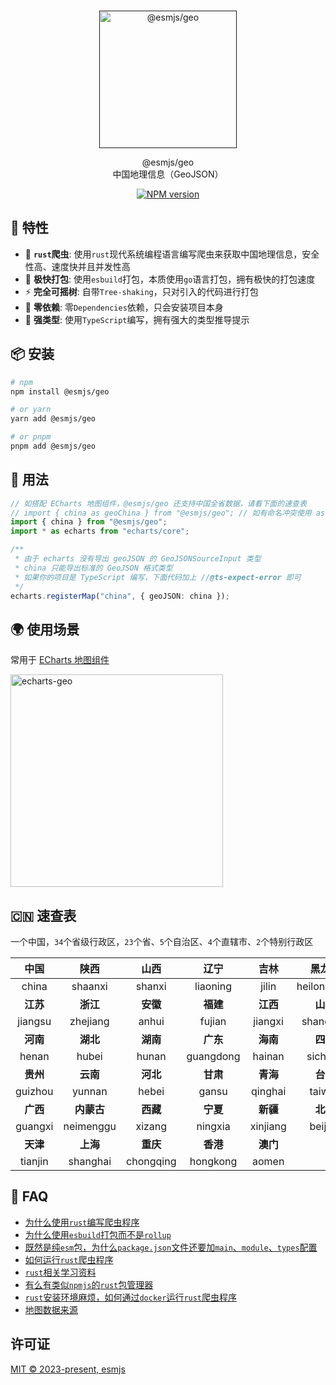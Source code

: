 <br>
<p align="center">
  <a href="" target="_blank">
    <img src="https://xiaoxian521.github.io/hyperlink/img/esmjs-geo.png" alt="@esmjs/geo  " width="220" />
  </a>
</p>

<p align="center">
@esmjs/geo  
<br />
中国地理信息（GeoJSON）
</p>

<p align="center">
<a href="https://www.npmjs.com/package/@esmjs/geo" target="__blank"><img src="https://img.shields.io/npm/v/@esmjs/geo?color=67C23A&label=" alt="NPM version"></a>
</p>

## 🚀 特性

- 🦀 **`rust`爬虫**: 使用`rust`现代系统编程语言编写爬虫来获取中国地理信息，安全性高、速度快并且并发性高
- 🐹 **极快打包**: 使用`esbuild`打包，本质使用`go`语言打包，拥有极快的打包速度
- ⚡️ **完全可摇树**: 自带`Tree-shaking`，只对引入的代码进行打包
- 💫 **零依赖**: 零`Dependencies`依赖，只会安装项目本身
- 🦾 **强类型**: 使用`TypeScript`编写，拥有强大的类型推导提示

## 📦 安装

```bash
# npm
npm install @esmjs/geo

# or yarn
yarn add @esmjs/geo

# or pnpm
pnpm add @esmjs/geo
```

## 📕 用法

```ts
// 如搭配 ECharts 地图组件，@esmjs/geo 还支持中国全省数据，请看下面的速查表
// import { china as geoChina } from "@esmjs/geo"; // 如有命名冲突使用 as 别名即可
import { china } from "@esmjs/geo";
import * as echarts from "echarts/core";

/**
 * 由于 echarts 没有导出 geoJSON 的 GeoJSONSourceInput 类型
 * china 只能导出标准的 GeoJSON 格式类型
 * 如果你的项目是 TypeScript 编写，下面代码加上 //@ts-expect-error 即可
 */
echarts.registerMap("china", { geoJSON: china });
```

## 🌍 使用场景

常用于 [ECharts 地图组件](https://echarts.apache.org/handbook/zh/basics/release-note/5-3-0/#registermap-%E5%92%8C-getmap-%E6%96%B9%E6%B3%95%E9%9C%80%E8%A6%81%E5%9C%A8%E5%BC%95%E5%85%A5%E5%9C%B0%E5%9B%BE%E7%BB%84%E4%BB%B6%E5%90%8E%E6%89%8D%E8%83%BD%E4%BD%BF%E7%94%A8)

<img src="https://xiaoxian521.github.io/hyperlink/img/echarts-geo.jpg" alt="echarts-geo" width="340" />

## 🇨🇳 速查表

一个中国，`34`个省级行政区，`23`个省、`5`个自治区、`4`个直辖市、`2`个特别行政区

|   中国   |  **陕西**  |   山西    |   辽宁    |   吉林   |    黑龙江    |
| :------: | :--------: | :-------: | :-------: | :------: | :----------: |
|  china   |  shaanxi   |  shanxi   | liaoning  |  jilin   | heilongjiang |
| **江苏** |  **浙江**  | **安徽**  | **福建**  | **江西** |   **山东**   |
| jiangsu  |  zhejiang  |   anhui   |  fujian   | jiangxi  |   shandong   |
| **河南** |  **湖北**  | **湖南**  | **广东**  | **海南** |   **四川**   |
|  henan   |   hubei    |   hunan   | guangdong |  hainan  |   sichuan    |
| **贵州** |  **云南**  | **河北**  | **甘肃**  | **青海** |   **台湾**   |
| guizhou  |   yunnan   |   hebei   |   gansu   | qinghai  |    taiwan    |
| **广西** | **内蒙古** | **西藏**  | **宁夏**  | **新疆** |   **北京**   |
| guangxi  | neimenggu  |  xizang   |  ningxia  | xinjiang |   beijing    |
| **天津** |  **上海**  | **重庆**  | **香港**  | **澳门** |              |
| tianjin  |  shanghai  | chongqing | hongkong  |  aomen   |              |

## 🤔 FAQ

- [为什么使用`rust`编写爬虫程序](https://github.com/esmjs/geo/issues/1#issue-2015833595)
- [为什么使用`esbuild`打包而不是`rollup`](https://github.com/esmjs/geo/issues/1#issuecomment-1831371327)
- [既然是纯`esm`包，为什么`package.json`文件还要加`main`、`module`、`types`配置](https://github.com/esmjs/geo/issues/1#issuecomment-1831373645)
- [如何运行`rust`爬虫程序](https://github.com/esmjs/geo/issues/1#issuecomment-1831374543)
- [`rust`相关学习资料](https://github.com/esmjs/geo/issues/1#issuecomment-1831374680)
- [有么有类似`npmjs`的`rust`包管理器](https://github.com/esmjs/geo/issues/1#issuecomment-1831382508)
- [`rust`安装环境麻烦，如何通过`docker`运行`rust`爬虫程序](https://github.com/esmjs/geo/issues/1#issuecomment-1831445627)
- [地图数据来源](https://github.com/esmjs/geo/issues/1#issuecomment-1831535156)

## 许可证

[MIT © 2023-present, esmjs](./LICENSE)
